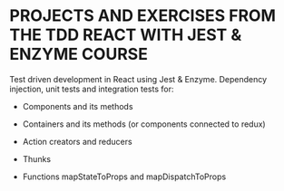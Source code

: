 # PROJECTS AND EXERCISES FROM THE TDD REACT WITH JEST & ENZYME COURSE

Test driven development in React using Jest & Enzyme. Dependency injection, unit tests and integration tests for:

- Components and its methods

- Containers and its methods (or components connected to redux)

- Action creators and reducers

- Thunks

- Functions mapStateToProps and mapDispatchToProps